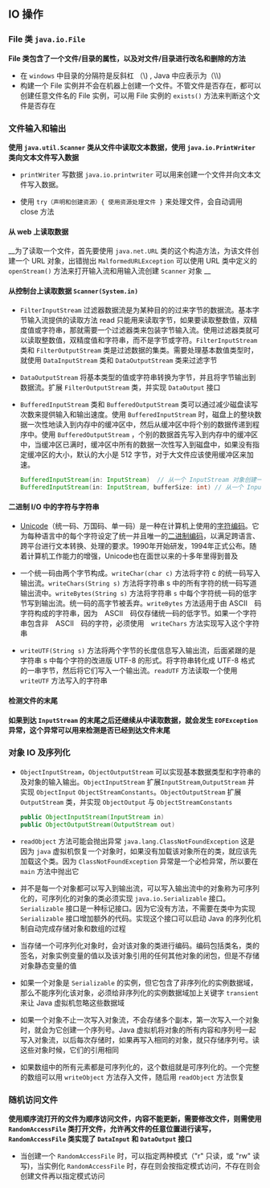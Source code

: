 ## IO 操作

### File 类 `java.io.File`

__File 类包含了一个文件/目录的属性，以及对文件/目录进行改名和删除的方法__

* 在 `windows` 中目录的分隔符是反斜杠 （\\) , Java 中应表示为（\\\\)
* 构建一个 File 实例并不会在机器上创建一个文件。不管文件是否存在，都可以创建任意文件名的 File 实例，可以用 File 实例的 `exists()` 方法来判断这个文件是否存在

### 文件输入和输出

__使用 `java.util.Scanner` 类从文件中读取文本数据，使用 `java.io.PrintWriter` 类向文本文件写入数据__

* `printWriter` 写数据 `java.io.printwriter` 可以用来创建一个文件并向文本文件写入数据。

* 使用 `try（声明和创建资源）{ 使用资源处理文件 }` 来处理文件，会自动调用 close 方法


#### 从 web 上读取数据

__为了读取一个文件，首先要使用 `java.net.URL` 类的这个构造方法，为该文件创建一个 URL 对象，出错抛出 `MalformedURLException` 可以使用 URL 类中定义的 `openStream()` 方法来打开输入流和用输入流创建 `Scanner` 对象 __

#### 从控制台上读取数据 `Scanner(System.in)`


* `FilterInputStream` 过滤器数据流是为某种目的的过来字节的数据流。基本字节输入流提供的读取方法 read 只能用来读取字节，如果要读取整数值，双精度值或字符串，那就需要一个过滤器类来包装字节输入流。使用过滤器类就可以读取整数值，双精度值和字符串，而不是字节或字符。`FilterInputStream` 类和 `FilterOutputStream` 类是过滤数据的集类。需要处理基本数值类型时，就使用 `DataInputStream` 类和 `DataOutputStream` 类来过滤字节

* `DataOutputStream` 将基本类型的值或字符串转换为字节，并且将字节输出到数据流。扩展 `FilterOutputStream` 类，并实现 `DataOutput` 接口


* `BufferedInputStream` 类和 `BufferedOutputStream` 类可以通过减少磁盘读写次数来提供输入和输出速度。使用 `BufferedInputStream` 时，磁盘上的整块数据一次性地读入到内存中的缓冲区中，然后从缓冲区中将个别的数据传递到程序中。使用 `BufferedOutputStream` ，个别的数据首先写入到内存中的缓冲区中，当缓冲区已满时，缓冲区中所有的数据一次性写入到磁盘中，如果没有指定缓冲区的大小，默认的大小是 512 字节，对于大文件应该使用缓冲区来加速。

  ```java
  BufferedInputStream(in: InputStream) 	// 从一个 InputStream 对象创建一个 BufferedInputStream
  BufferedInputStream(in: InputStream, bufferSize: int)	// 从一个 InputStream 对象创建一个 BufferInputStream，并指定缓冲区大小
  ```

#### 二进制 I/O 中的字符与字符串

* [Unicode](https://baike.baidu.com/item/Unicode/750500)（统一码、万国码、单一码）是一种在计算机上使用的[字符编码](https://baike.baidu.com/item/%E5%AD%97%E7%AC%A6%E7%BC%96%E7%A0%81/8446880)。它为每种语言中的每个字符设定了统一并且唯一的[二进制编码](https://baike.baidu.com/item/%E4%BA%8C%E8%BF%9B%E5%88%B6%E7%BC%96%E7%A0%81/1758517)，以满足跨语言、跨平台进行文本转换、处理的要求。1990年开始研发，1994年正式公布。随着计算机工作能力的增强，Unicode也在面世以来的十多年里得到普及

* 一个统一码由两个字节构成。`writeChar(char c)` 方法将字符 c 的统一码写入输出流。`writeChars(String s)` 方法将字符串 s 中的所有字符的统一码写道输出流中。`writeBytes(String s)` 方法将字符串 `s` 中每个字符统一码的低字节写到输出流。统一码的高字节被丢弃。`writeBytes` 方法适用于由 ASCII　码字符构成的字符串，因为　ASCII　码仅存储统一码的低字节。如果一个字符串包含非　ASCII　码的字符，必须使用　`writeChars` 方法实现写入这个字符串

* `writeUTF(String s)` 方法将两个字节的长度信息写入输出流，后面紧跟的是字符串 s 中每个字符的改进版 UTF-8 的形式。将字符串转化成 UTF-8 格式的一串字节，然后将它们写入一个输出流。`readUTF` 方法读取一个使用 `writeUTF` 方法写入的字符串

#### 检测文件的末尾

__如果到达 `InputStream` 的末尾之后还继续从中读取数据，就会发生 `EOFException` 异常，这个异常可以用来检测是否已经到达文件末尾__

### 对象 IO 及序列化

* `ObjectInputStream`，`ObjectOutputStream` 可以实现基本数据类型和字符串的及对象的输入输出。`ObjectInputStream` 扩展`InputStream`,`OutputStream` 并实现 `ObjectInput` `ObjectStreamConstants`。`ObjectOutputStream` 扩展 `OutputStream` 类，并实现 `ObjectOutput` 与 `ObjectStreamConstants`

  ```java
  public ObjectInputStream(InputStream in)
  public ObjectOutputStream(OutputStream out)
  ```

* `readObject` 方法可能会抛出异常 `java.lang.ClassNotFoundException` 这是因为 `java`  虚拟机恢复一个对象时，如果没有加载该对象所在的类，就应该先加载这个类。因为 `ClassNotFoundException` 异常是一个必检异常，所以要在 `main` 方法中抛出它

* 并不是每一个对象都可以写入到输出流，可以写入输出流中的对象称为可序列化的，可序列化的对象的类必须实现 `java.io.Serializable` 接口。`Serializable` 接口是一种标记接口。因为它没有方法，不需要在类中为实现 `Serializable` 接口增加额外的代码。实现这个接口可以启动 Java 的序列化机制自动完成存储对象和数组的过程
* 当存储一个可序列化对象时，会对该对象的类进行编码。编码包括类名，类的签名，对象实例变量的值以及该对象引用的任何其他对象的闭包，但是不存储对象静态变量的值
* 如果一个对象是 `Serializable` 的实例，但它包含了非序列化的实例数据域，那么不能序列化该对象，必须给非序列化的实例数据域加上关键字 `transient` 来让 Java 虚拟机忽略这些数据域
* 如果一个对象不止一次写入对象流，不会存储多个副本，第一次写入一个对象时，就会为它创建一个序列号。Java 虚拟机将对象的所有内容和序列号一起写入对象流，以后每次存储时，如果再写入相同的对象，就只存储序列号。读这些对象时候，它们的引用相同
* 如果数组中的所有元素都是可序列化的，这个数组就是可序列化的。一个完整的数组可以用 `writeObject` 方法存入文件，随后用 `readObject` 方法恢复

### 随机访问文件

__使用顺序流打开的文件为顺序访问文件，内容不能更新，需要修改文件，则需使用 `RandomAccessFile` 类打开文件，允许再文件的任意位置进行读写，`RandomAccessFile` 类实现了 `DataInput` 和 `DataOutput` 接口__


* 当创建一个 `RandomAccessFile` 时，可以指定两种模式（"r" 只读，或 "rw" 读写)，当实例化 `RandomAccessFile` 时，存在则会按指定模式访问，不存在则会创建文件再以指定模式访问

